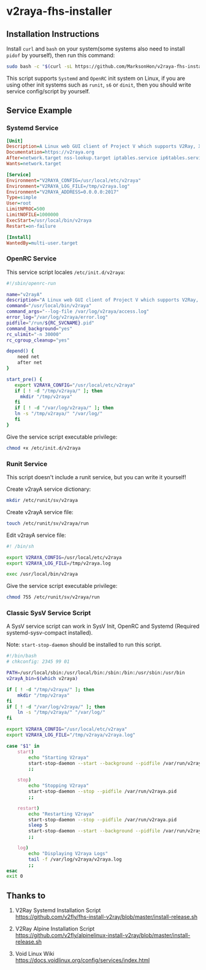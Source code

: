 # v2raya-fhs-installer

## Installation Instructions

Install `curl` and `bash` on your system(some systems also need to install `pidof` by yourself), then run this command:

```bash
sudo bash -c "$(curl -sL https://github.com/MarksonHon/v2raya-fhs-installer/raw/main/v2raya-fhs-installer.sh)"
```

This script supports `Systemd` and `OpenRC` init system on Linux, if you are using other init systems such as `runit`, `s6` or `dinit`, then you should write service config/script by yourself.

## Service Example

### Systemd Service

```ini
[Unit]
Description=A Linux web GUI client of Project V which supports V2Ray, Xray, SS, SSR, Trojan and Pingtunnel
Documentation=https://v2raya.org
After=network.target nss-lookup.target iptables.service ip6tables.service nftables.service
Wants=network.target

[Service]
Environment="V2RAYA_CONFIG=/usr/local/etc/v2raya"
Environment="V2RAYA_LOG_FILE=/tmp/v2raya.log"
Environment="V2RAYA_ADDRESS=0.0.0.0:2017"
Type=simple
User=root
LimitNPROC=500
LimitNOFILE=1000000
ExecStart=/usr/local/bin/v2raya
Restart=on-failure

[Install]
WantedBy=multi-user.target
```

### OpenRC Service

This service script locales `/etc/init.d/v2raya`:

```sh
#!/sbin/openrc-run

name="v2rayA"
description="A Linux web GUI client of Project V which supports V2Ray, Xray, SS, SSR, Trojan and Pingtunnel"
command="/usr/local/bin/v2raya"
command_args="--log-file /var/log/v2raya/access.log"
error_log="/var/log/v2raya/error.log"
pidfile="/run/${RC_SVCNAME}.pid"
command_background="yes"
rc_ulimit="-n 30000"
rc_cgroup_cleanup="yes"

depend() {
    need net
    after net
}

start_pre() {
   export V2RAYA_CONFIG="/usr/local/etc/v2raya"
   if [ ! -d "/tmp/v2raya/" ]; then 
     mkdir "/tmp/v2raya" 
   fi
   if [ ! -d "/var/log/v2raya/" ]; then
   ln -s "/tmp/v2raya/" "/var/log/"
   fi
}
```

Give the service script executable privilege:

```bash
chmod +x /etc/init.d/v2raya
```

### Runit Service

This script doesn't include a runit service, but you can write it yourself!

Create v2rayA service dictionary:

```sh
mkdir /etc/runit/sv/v2raya
```

Create v2rayA service file:

```sh
touch /etc/runit/sv/v2raya/run
```

Edit v2rayA service file:

```sh
#! /bin/sh

export V2RAYA_CONFIG=/usr/local/etc/v2raya
export V2RAYA_LOG_FILE=/tmp/v2raya.log

exec /usr/local/bin/v2raya
```

Give the service script executable privilege:

```bash
chmod 755 /etc/runit/sv/v2raya/run
```

### Classic SysV Service Script

A SysV service script can work in SysV Init, OpenRC and Systemd (Required systemd-sysv-compact installed).

Note: `start-stop-daemon` should be installed to run this script.
 
```sh
#!/bin/bash 
# chkconfig: 2345 99 01

PATH=/usr/local/sbin:/usr/local/bin:/sbin:/bin:/usr/sbin:/usr/bin
v2rayA_bin=$(which v2raya)

if [ ! -d "/tmp/v2raya/" ]; then 
    mkdir "/tmp/v2raya" 
fi
if [ ! -d "/var/log/v2raya/" ]; then
    ln -s "/tmp/v2raya/" "/var/log/"
fi

export V2RAYA_CONFIG="/usr/local/etc/v2raya"
export V2RAYA_LOG_FILE="/tmp/v2raya/v2raya.log"

case "$1" in
    start)
        echo "Starting V2raya"
        start-stop-daemon --start --background --pidfile /var/run/v2raya.pid --make-pidfile --exec $v2rayA_bin
        ;;

    stop)
        echo "Stopping V2raya"
        start-stop-daemon --stop --pidfile /var/run/v2raya.pid
        ;;

    restart)
        echo "Restarting V2raya"
        start-stop-daemon --stop --pidfile /var/run/v2raya.pid
        sleep 5
        start-stop-daemon --start --background --pidfile /var/run/v2raya.pid --make-pidfile --exec $v2rayA_bin
        ;;

    log)
        echo "Displaying V2raya Logs"
        tail -f /var/log/v2raya/v2raya.log
        ;;
esac
exit 0
```

## Thanks to

1. V2Ray Systemd Installation Script  
<https://github.com/v2fly/fhs-install-v2ray/blob/master/install-release.sh>

2. V2Ray Alpine Installation Script  
<https://github.com/v2fly/alpinelinux-install-v2ray/blob/master/install-release.sh>

3. Void Linux Wiki  
<https://docs.voidlinux.org/config/services/index.html>
